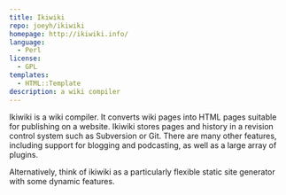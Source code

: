 ```yaml
---
title: Ikiwiki
repo: joeyh/ikiwiki
homepage: http://ikiwiki.info/
language:
  - Perl
license:
  - GPL
templates:
  - HTML::Template
description: a wiki compiler
---
```


Ikiwiki is a wiki compiler. It converts wiki pages into HTML pages suitable for publishing on a website. Ikiwiki stores pages and history in a revision control system such as Subversion or Git. There are many other features, including support for blogging and podcasting, as well as a large array of plugins.

Alternatively, think of ikiwiki as a particularly flexible static site generator with some dynamic features.
